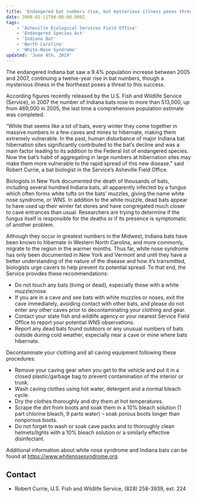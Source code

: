 ```yaml
---
title: 'Endangered bat numbers rise, but mysterious illness poses threat'
date: 2008-02-11T00:00:00.000Z
tags:
    - 'Asheville Ecological Services Field Office'
    - 'Endangered Species Act'
    - 'Indiana Bat'
    - 'North Carolina'
    - 'White-Nose Syndrome'
updated: 'June 4th, 2019'
---
```


The endangered Indiana bat saw a 9.4% population increase between 2005 and 2007, continuing a twelve-year rise in bat numbers, though a mysterious illness in the Northeast poses a threat to this success.

According figures recently released by the U.S. Fish and Wildlife Service (Service), in 2007 the number of Indiana bats rose to more than 513,000, up from 469,000 in 2005, the last time a comprehensive population estimate was completed.

“While that seems like a lot of bats, every winter they come together in massive numbers in a few caves and mines to hibernate, making them extremely vulnerable.  In the past, human disturbance of major Indiana bat hibernation sites significantly contributed to the bat’s decline and was a main factor leading to its addition to the Federal list of endangered species.  Now the bat’s habit of aggregating in large numbers at hibernation sites may make them more vulnerable to the rapid spread of this new disease.” said Robert Currie, a bat biologist in the Service’s Asheville Field Office.

Biologists in New York documented the death of thousands of bats, including several hundred Indiana bats, all apparently infected by a fungus which often forms white tufts on the bats’ muzzles, giving the name white nose syndrome, or WNS. In addition to the white muzzle, dead bats appear to have used up their winter fat stores and have congregated much closer to cave entrances than usual. Researchers are trying to determine if the fungus itself is responsible for the deaths or if its presence is symptomatic of another problem.

Although they occur in greatest numbers in the Midwest, Indiana bats have been known to hibernate in Western North Carolina, and more commonly, migrate to the region in the warmer months. Thus far, white nose syndrome has only been documented in New York and Vermont and until they have a better understanding of the nature of the disease and how it’s transmitted, biologists urge cavers to help prevent its potential spread. To that end, the Service provides these recommendations:

- Do not touch any bats (living or dead), especially those with a white muzzle/nose.
- If you are in a cave and see bats with white muzzles or noses, exit the cave immediately, avoiding contact with other bats, and please do not enter any other caves prior to decontaminating your clothing and gear.
- Contact your state fish and wildlife agency or your nearest Service Field Office to report your potential WNS observations.
- Report any dead bats found outdoors or any unusual numbers of bats outside during cold weather, especially near a cave or mine where bats hibernate.

Decontaminate your clothing and all caving equipment following these procedures:

- Remove your caving gear when you get to the vehicle and put it in a closed plastic/garbage bag to prevent contamination of the interior or trunk.
- Wash caving clothes using hot water, detergent and a normal bleach cycle.
- Dry the clothes thoroughly and dry them at hot temperatures.
- Scrape the dirt from boots and soak them in a 10% bleach solution (1 part chlorine bleach, 9 parts water) – soak porous boots longer than nonporous boots.
- Do not forget to wash or soak cave packs and to thoroughly clean helmets/lights with a 10% bleach solution or a similarly effective disinfectant.

Additional information about white nose syndrome and Indiana bats can be found at https://www.whitenosesyndrome.org.

## Contact

- Robert Currie, U.S. Fish and Wildlife Service, (828) 258-3939, ext. 224